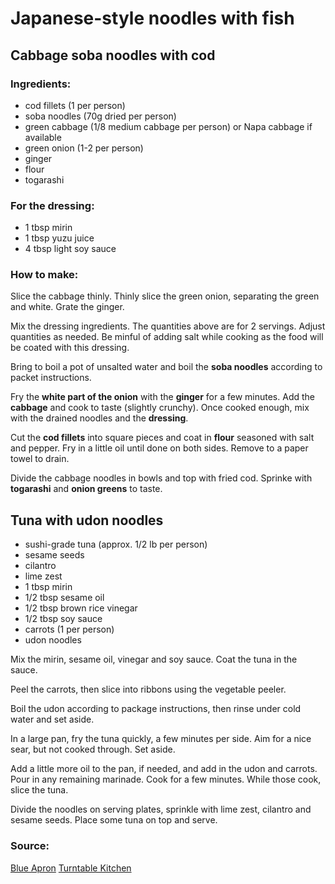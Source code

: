 # Japanese-style noodles with fish

## Cabbage soba noodles with cod

### Ingredients:

* cod fillets (1 per person)
* soba noodles (70g dried per person)
* green cabbage (1/8 medium cabbage per person) or Napa cabbage if available
* green onion (1-2 per person)
* ginger
* flour
* togarashi

### For the dressing:

* 1 tbsp mirin
* 1 tbsp yuzu juice
* 4 tbsp light soy sauce


### How to make:

Slice the cabbage thinly. Thinly slice the green onion, separating the green and white. Grate the ginger.

Mix the dressing ingredients. The quantities above are for 2 servings. Adjust quantities as needed. Be minful of adding salt while cooking as the food will be coated with this dressing.

Bring to boil a pot of unsalted water and boil the **soba noodles** according to packet instructions.

Fry the **white part of the onion** with the **ginger** for a few minutes. Add the **cabbage** and cook to taste (slightly crunchy). Once cooked enough, mix with the drained noodles and the **dressing**.

Cut the **cod fillets** into square pieces and coat in **flour** seasoned with salt and pepper. Fry in a little oil until done on both sides. Remove to a paper towel to drain.

Divide the cabbage noodles in bowls and top with fried cod. Sprinke with **togarashi** and **onion greens** to taste.


## Tuna with udon noodles

* sushi-grade tuna (approx. 1/2 lb per person)
* sesame seeds
* cilantro
* lime zest
* 1 tbsp mirin
* 1/2 tbsp sesame oil
* 1/2 tbsp brown rice vinegar
* 1/2 tbsp soy sauce
* carrots (1 per person)
* udon noodles

Mix the mirin, sesame oil, vinegar and soy sauce. Coat the tuna in the sauce.

Peel the carrots, then slice into ribbons using the vegetable peeler.

Boil the udon according to package instructions, then rinse under cold water and set aside.

In a large pan, fry the tuna quickly, a few minutes per side. Aim for a nice sear, but not cooked through. Set aside.

Add a little more oil to the pan, if needed, and add in the udon and carrots. Pour in any remaining marinade. Cook for a few minutes. While those cook, slice the tuna.

Divide the noodles on serving plates, sprinkle with lime zest, cilantro and sesame seeds. Place some tuna on top and serve.


### Source:

[Blue Apron](https://www.blueapron.com/recipes/crispy-cod-yuzu-shoyu-soba-with-napa-cabbage)
[Turntable Kitchen](https://www.turntablekitchen.com/recipes/sesame-crusted-tuna-on-a-bed-of-udon-noodles-this-bustle/)

